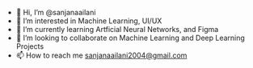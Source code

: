 - 👋 Hi, I’m @sanjanaailani
- 👀 I’m interested in Machine Learning, UI/UX
- 🌱 I’m currently learning Artficial Neural Networks, and Figma
- 💞️ I’m looking to collaborate on Machine Learning and Deep Learning Projects
- 📫 How to reach me sanjanaailani2004@gmail.com

<!---
sanjanaailani/sanjanaailani is a ✨ special ✨ repository because its `README.md` (this file) appears on your GitHub profile.
You can click the Preview link to take a look at your changes.
--->
